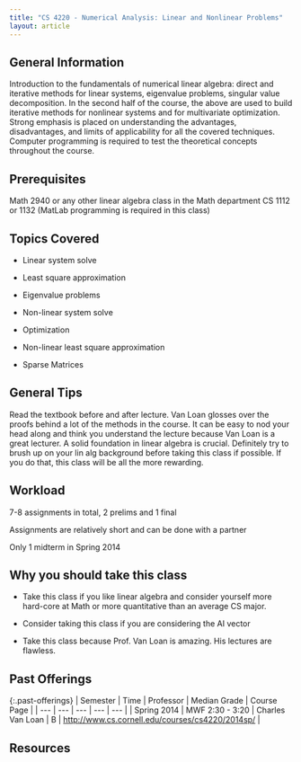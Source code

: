 ```yaml
---
title: "CS 4220 - Numerical Analysis: Linear and Nonlinear Problems"
layout: article
---
```


## General Information

Introduction to the fundamentals of numerical linear algebra: direct and iterative methods for linear systems, eigenvalue problems, singular value decomposition. In the second half of the course, the above are used to build iterative methods for nonlinear systems and for multivariate optimization. Strong emphasis is placed on understanding the advantages, disadvantages, and limits of applicability for all the covered techniques. Computer programming is required to test the theoretical concepts throughout the course.

## Prerequisites

Math 2940 or any other linear algebra class in the Math department CS 1112 or 1132 (MatLab programming is required in this class)

## Topics Covered

 - Linear system solve

 - Least square approximation

 - Eigenvalue problems

 - Non-linear system solve

 - Optimization

 - Non-linear least square approximation

 - Sparse Matrices

## General Tips

Read the textbook before and after lecture. Van Loan glosses over the proofs behind a lot of the methods in the course. It can be easy to nod your head along and think you understand the lecture because Van Loan is a great lecturer. A solid foundation in linear algebra is crucial. Definitely try to brush up on your lin alg background before taking this class if possible. If you do that, this class will be all the more rewarding.

## Workload

7-8 assignments in total, 2 prelims and 1 final

Assignments are relatively short and can be done with a partner

Only 1 midterm in Spring 2014

## Why you should take this class

 - Take this class if you like linear algebra and consider yourself more hard-core at Math or more quantitative than an average CS major.

 - Consider taking this class if you are considering the AI vector

 - Take this class because Prof. Van Loan is amazing. His lectures are flawless.

## Past Offerings

{:.past-offerings}
| Semester | Time | Professor | Median Grade | Course Page |
| --- | --- | --- | --- | --- |
| Spring 2014 | MWF 2:30 - 3:20 | Charles Van Loan | B | http://www.cs.cornell.edu/courses/cs4220/2014sp/ |

## Resources
